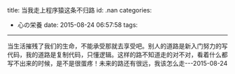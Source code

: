 title: 当我走上程序猿这条不归路
id: .nan
categories:
  - 心の栄養
date: 2015-08-24 06:57:58
tags:
---

<!--StartFragment -->
<div>当生活摧残了我们的生命，不能承受那就去享受吧。别人的道路是新入门努力的写代码，我的道路是复制代码，只懂逻辑。这样的路不知道走的对不对，看着什么都写不出来的时候，是不是很蛋疼！未来的路还有很远，我该怎么走---2015-08-24</div>